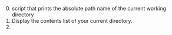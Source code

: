 0. script that prints the absolute path name of the current working directory
1. Display the contents list of your current directory.
2. 
